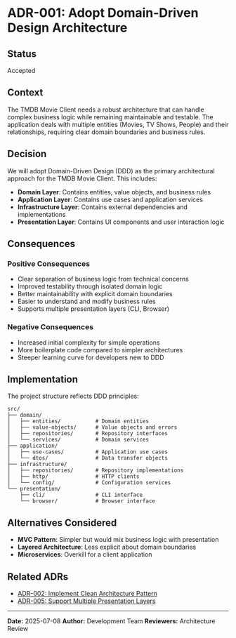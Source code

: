 # ADR-001: Adopt Domain-Driven Design Architecture

## Status
Accepted

## Context
The TMDB Movie Client needs a robust architecture that can handle complex business logic while remaining maintainable and testable. The application deals with multiple entities (Movies, TV Shows, People) and their relationships, requiring clear domain boundaries and business rules.

## Decision
We will adopt Domain-Driven Design (DDD) as the primary architectural approach for the TMDB Movie Client. This includes:

- **Domain Layer**: Contains entities, value objects, and business rules
- **Application Layer**: Contains use cases and application services
- **Infrastructure Layer**: Contains external dependencies and implementations
- **Presentation Layer**: Contains UI components and user interaction logic

## Consequences

### Positive Consequences
- Clear separation of business logic from technical concerns
- Improved testability through isolated domain logic
- Better maintainability with explicit domain boundaries
- Easier to understand and modify business rules
- Supports multiple presentation layers (CLI, Browser)

### Negative Consequences
- Increased initial complexity for simple operations
- More boilerplate code compared to simpler architectures
- Steeper learning curve for developers new to DDD

## Implementation
The project structure reflects DDD principles:

```
src/
├── domain/
│   ├── entities/           # Domain entities
│   ├── value-objects/      # Value objects and errors
│   ├── repositories/       # Repository interfaces
│   └── services/           # Domain services
├── application/
│   ├── use-cases/          # Application use cases
│   └── dtos/               # Data transfer objects
├── infrastructure/
│   ├── repositories/       # Repository implementations
│   ├── http/               # HTTP clients
│   └── config/             # Configuration services
└── presentation/
    ├── cli/                # CLI interface
    └── browser/            # Browser interface
```

## Alternatives Considered
- **MVC Pattern**: Simpler but would mix business logic with presentation
- **Layered Architecture**: Less explicit about domain boundaries
- **Microservices**: Overkill for a client application

## Related ADRs
- [ADR-002: Implement Clean Architecture Pattern](./002-clean-architecture.md)
- [ADR-005: Support Multiple Presentation Layers](./005-multiple-presentation-layers.md)

---

**Date:** 2025-07-08
**Author:** Development Team
**Reviewers:** Architecture Review
